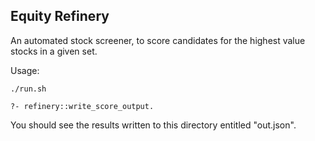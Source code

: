 Equity Refinery
---------------

An automated stock screener, to score candidates for the highest value stocks in a given set.

Usage:
```
./run.sh

?- refinery::write_score_output.
```

You should see the results written to this directory entitled "out.json".
